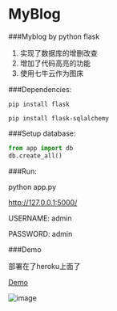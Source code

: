 MyBlog
========

###Myblog by python flask

1. 实现了数据库的增删改查
2. 增加了代码高亮的功能
3. 使用七牛云作为图床

###Dependencies:

```
pip install flask

pip install flask-sqlalchemy
```

###Setup database:
```python
from app import db
db.create_all()
```

###Run:

python app.py

http://127.0.0.1:5000/

USERNAME: admin

PASSWORD: admin

###Demo

部署在了heroku上面了

[Demo](https://fendushu.herokuapp.com/)

![image](http://omahxqu4k.bkt.clouddn.com/2017-03-05_112750.jpg)

